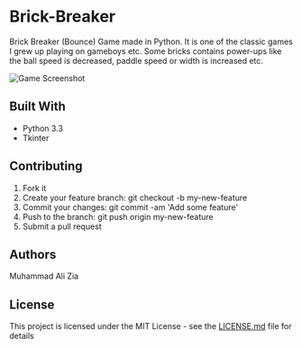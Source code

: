 # Brick-Breaker
Brick Breaker (Bounce) Game made in Python. It is one of the classic games I grew up playing on gameboys etc. Some bricks contains power-ups like the ball speed is decreased, paddle speed or width is increased etc.

![Game Screenshot](https://github.com/the-javapocalypse/Brick-Breaker/blob/master/Demo.PNG)

## Built With
+ Python 3.3
+ Tkinter

## Contributing
1. Fork it
2. Create your feature branch: git checkout -b my-new-feature
3. Commit your changes: git commit -am 'Add some feature'
4. Push to the branch: git push origin my-new-feature
5. Submit a pull request

## Authors
Muhammad Ali Zia

## License
This project is licensed under the MIT License - see the [LICENSE.md](https://github.com/the-javapocalypse/Brick-Breaker/blob/master/License.txt) file for details
